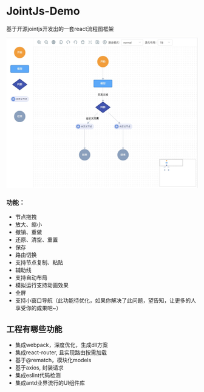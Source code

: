 # JointJs-Demo
基于开源jointjs开发出的一套react流程图框架

![image](https://github.com/bruceliu68/jointjs-demo/blob/master/src/pages/Home/img/md.png)

### 功能：
- 节点拖拽
- 放大、缩小
- 撤销、重做
- 还原、清空、重置
- 保存
- 路由切换
- 支持节点复制、粘贴
- 辅助线
- 支持自动布局
- 模拟运行支持动画效果
- 全屏
- 支持小窗口导航（此功能待优化，如果你解决了此问题，望告知，让更多的人享受你的成果吧~）

## 工程有哪些功能

* 集成webpack，深度优化，生成dll方案
* 集成react-router, 且实现路由按需加载
* 基于@rematch，模块化models
* 基于axios, 封装请求
* 集成eslint代码检测
* 集成antd业界流行的UI组件库
